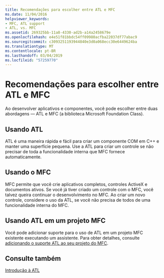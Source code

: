 ```yaml
---
title: Recomendações para escolher entre ATL e MFC
ms.date: 11/04/2016
helpviewer_keywords:
- MFC, ATL support
- ATL, vs. MFC
ms.assetid: 269325bb-11a8-4330-ad2b-a14a2458679e
ms.openlocfilehash: e4e51f81bbdc54ff09980acfba22037df77abac9
ms.sourcegitcommit: c3093251193944840e3d0a068ecc30e6449624ba
ms.translationtype: MT
ms.contentlocale: pt-BR
ms.lasthandoff: 03/04/2019
ms.locfileid: "57259770"
---
```

# <a name="recommendations-for-choosing-between-atl-and-mfc"></a>Recomendações para escolher entre ATL e MFC

Ao desenvolver aplicativos e componentes, você pode escolher entre duas abordagens — ATL e MFC (a biblioteca Microsoft Foundation Class).

## <a name="using-atl"></a>Usando ATL

ATL é uma maneira rápida e fácil para criar um componente COM em C++ e manter uma superfície pequena. Use a ATL para criar um controle se não precisar de toda a funcionalidade interna que MFC fornece automaticamente.

## <a name="using-mfc"></a>Usando o MFC

MFC permite que você crie aplicativos completos, controles ActiveX e documentos ativos. Se você já tiver criado um controle com o MFC, você talvez queira continuar o desenvolvimento no MFC. Ao criar um novo controle, considere o uso da ATL, se você não precisa de todos de uma funcionalidade interna do MFC.

## <a name="using-atl-in-an-mfc-project"></a>Usando ATL em um projeto MFC

Você pode adicionar suporte para o uso de ATL em um projeto MFC existente executando um assistente. Para obter detalhes, consulte [adicionando o suporte ATL ao seu projeto do MFC](../mfc/reference/adding-atl-support-to-your-mfc-project.md).

## <a name="see-also"></a>Consulte também

[Introdução à ATL](../atl/introduction-to-atl.md)
